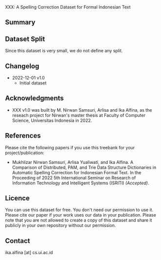  XXX: A Spelling Correction Dataset for Formal Indonesian Text


## Summary

## Dataset Split

Since this dataset is very small, we do not define any split.

## Changelog
* 2022-12-01 v1.0
  * Initial dataset

## Acknowledgments
* XXX v1.0 was built by M. Nirwan Samsuri, Arlisa and Ika Alfina, as the reseach project for Nirwan's master thesis at Faculty of Computer Science, Universitas Indonesia in 2022.

## References

Please cite the following papers if you use this treebank for your project/publication:

* Mukhlizar Nirwan Samsuri, Arlisa Yualiwati, and Ika Alfina. A Comparison of Distributed, PAM, and Trie Data Structure Dictionaries in Automatic Spelling Correction for Indonesian Formal Text. In the Proceeding of 2022 5th International Seminar on Research of Information Technology and Intelligent Systems (ISRITI) _(Accepted)_. 


## Licence
You can use this dataset for free. You don't need our permission to use it. Please cite our paper if your work uses our data in your publication.
Please note that you are not allowed to create a copy of this dataset and share it publicly in your own repository without our permission.

## Contact
ika.alfina [at] cs.ui.ac.id
